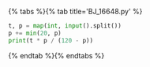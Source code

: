 {% tabs %}{% tab title='BJ_16648.py' %}

```py
t, p = map(int, input().split())
p += min(20, p)
print(t * p / (120 - p))
```

{% endtab %}{% endtabs %}
